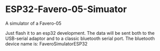 # ESP32-Favero-05-Simuator
A simulator of a Favero-05 

Just flash it to an esp32 development.
The data will be sent both to the USB-serial adaptor and to a classic bluetooth serial port.
The bluetooth device name is: FaveroSimulatorESP32
